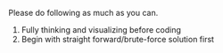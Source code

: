 Please do following as much as you can.
1. Fully thinking and visualizing before coding
2. Begin with straight forward/brute-force solution first